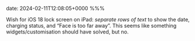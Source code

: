 date: 2024-02-11T12:08:05+0000
%%%

Wish for iOS 18 lock screen on iPad: *separate rows of text* to show the date, charging status, and “Face is too far away”. This seems like something widgets/customisation should have solved, but no.
